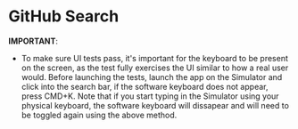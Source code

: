 # GitHub Search

**IMPORTANT**:

- To make sure UI tests pass, it's important for the keyboard to be present on the screen, as the test fully exercises the UI similar to how a real user would. Before launching the tests, launch the app on the Simulator and click into the search bar, if the software keyboard does not appear, press CMD+K. Note that if you start typing in the Simulator using your physical keyboard, the software keyboard will dissapear and will need to be toggled again using the above method.
